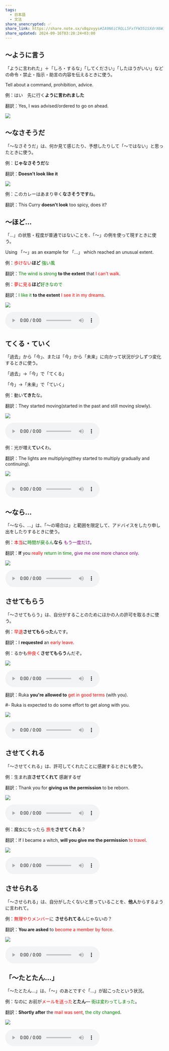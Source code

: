 ```yaml
---
tags:
  - 日本語
  - 文法
share_unencrypted: ✅
share_link: https://share.note.sx/v8qzvyys#IA9N6iC9QLL5FxfFW351SXdrX6WiMUR4SbI30C638yM
share_updated: 2024-09-16T03:28:24+03:00
---
```



## ～ように言う

「ように言われた」＋「しろ・するな」「してください」「したほうがいい」などの命令・禁止・指示・助言の内容を伝えるときに使う。

Tell about a command, prohibition, advice.


例：はい　先に行く**ように言われました**

翻訳：Yes, I was advised/ordered to go on ahead.

![](https://us-southeast-1.linodeobjects.com/immersionkit/media/anime/Clannad/media/A_ClannadS01_E22_1_0.05.50.905.jpg)


## ～なさそうだ

「～なさそうだ」は、何か見て感じたり、予想したりして「～ではない」と思ったときに使う。

例：**じゃなさそうだ**な

翻訳：**Doesn't look like it**

![](https://us-southeast-1.linodeobjects.com/immersionkit/media/anime/Chobits/media/Chobits_06_0.03.35.520-0.03.36.570.jpg)


例：このカレーはあまり辛く**なさそうです**ね。

翻訳：This Curry **doesn't look** too spicy, does it?

## ～ほど...

「...」の状態・程度が普通ではないことを、「～」の例を使って現すときに使う。

Using 「～」as an example for 「...」 which reached an unusual extent.

例：<span style="color: red">歩けない</span>**ほど** <span style="color: green">強い風</span>

翻訳：<span style="color: green">The wind is strong</span> **to the extent** that <span style="color: red">I can't walk</span>. 

例：<span style="color: red">夢に見る</span>**ほど**<span style="color: green">好きなので</span>

翻訳：<span style="color: green">I like it</span> **to the extent** <span style="color: red">I see it in my dreams</span>.


![](https://us-southeast-1.linodeobjects.com/immersionkit/media/anime/Demon%20Slayer%20-%20Kimetsu%20no%20Yaiba/media/Kimetsu_no_Yaiba_26_0.08.06.330.jpg)

![](https://us-southeast-1.linodeobjects.com/immersionkit/media/anime/Demon%20Slayer%20-%20Kimetsu%20no%20Yaiba/media/Kimetsu_no_Yaiba_26_0.08.04.970-0.08.07.540.mp3)

## てくる・ていく

「過去」から「今」、または「今」から「未来」に向かって状況が少しずつ変化するときに使う。

「過去」→「今」で「てくる」

「今」→「未来」で「ていく」

例：動い**てきた**な。

翻訳：They started moving(started in the past and still moving slowly).

![](https://us-southeast-1.linodeobjects.com/immersionkit/media/anime/Code%20Geass%20Season%201/media/A_Code_GeassS01_08_0.05.16.835.jpg)

![](https://us-southeast-1.linodeobjects.com/immersionkit/media/anime/Code%20Geass%20Season%201/media/A_Code_GeassS01_08_0.05.16.020-0.05.17.650.mp3)


例：光が増え**ていく**わ。

翻訳：The lights are multiplying(they started to multiply gradually and continuing).

![](https://us-southeast-1.linodeobjects.com/immersionkit/media/anime/Little%20Witch%20Academia/media/A-LittleWitchAcademia25_1_0.12.22.867.jpg)

![](https://us-southeast-1.linodeobjects.com/immersionkit/media/anime/Little%20Witch%20Academia/media/A-LittleWitchAcademia25_1_0.12.21.866-0.12.23.868.mp3)

## ～なら...
「～なら、...」は、「～の場合は」と範囲を限定して、アドバイスをしたり申し出をしたりするときに使う。

例：<span style="color: red">本当</span>に<span style="color: green">時間が戻るん</span>**なら** <span style="color: purple">もう一度だけ</span>。

翻訳：**If** you <span style="color: red">really</span> <span style="color: green">return in time</span>, <span style="color: purple">give me one more chance only</span>.

![](https://us-southeast-1.linodeobjects.com/immersionkit/media/anime/Your%20Name/media/Anime_-_YourName_1_1.00.34.840.jpg)


![](https://us-southeast-1.linodeobjects.com/immersionkit/media/anime/Your%20Name/media/Anime_-_YourName_1_1.00.32.060-1.00.37.620.mp3)

## させてもらう

「～させてもらう」は、自分がすることのためにほかの人の許可を取るきに使う。

例：<span style="color: red">早退</span>**させてもらった**んです。

翻訳：I **requested** an <span style="color: red">early leave</span>.

例：るかも<span style="color: red">仲良く</span>**させてもらう**んだぞ。

![](https://us-southeast-1.linodeobjects.com/immersionkit/media/anime/Shirokuma%20Cafe/media/A_Shirokuma_Cafe_48_0.21.20.895.jpg)

![](https://us-southeast-1.linodeobjects.com/immersionkit/media/anime/Shirokuma%20Cafe/media/A_Shirokuma_Cafe_48_0.21.19.790-0.21.22.000.mp3)


翻訳：Ruka **you're allowed to** <span style="color: red">get in good terms</span> (with you).

#- Ruka is expected to do some effort to get along with you.

![](https://us-southeast-1.linodeobjects.com/immersionkit/media/anime/Steins%20Gate/media/A_SteinsGateS01_E04_1_0.21.05.319.jpg)

![](https://us-southeast-1.linodeobjects.com/immersionkit/media/anime/Steins%20Gate/media/A_SteinsGateS01_E04_1_0.21.04.047-0.21.06.591.mp3)



## させてくれる

「～させてくれる」は、許可してくれたことに感謝するときにも使う。

例：生まれ直**させてくれて** 感謝するぜ

翻訳：Thank you for **giving us the permission** to be reborn.

![](https://us-southeast-1.linodeobjects.com/immersionkit/media/anime/No%20Game%20No%20Life/media/A_NoGameNoLife__04_0.22.42.478.jpg)

![](https://us-southeast-1.linodeobjects.com/immersionkit/media/anime/No%20Game%20No%20Life/media/A_NoGameNoLife__04_0.22.41.122-0.22.43.833.mp3)

例：魔女になったら <span style="color: red">旅</span>を**させてくれる**？

翻訳：If I became a witch, **will you give me the permission** <span style="color: red">to travel</span>.

![](https://us-southeast-1.linodeobjects.com/immersionkit/media/anime/Wandering%20Witch%20The%20Journey%20of%20Elaina/media/WanderingWitch_01_0.00.50.035.jpg)

![](https://us-southeast-1.linodeobjects.com/immersionkit/media/anime/Wandering%20Witch%20The%20Journey%20of%20Elaina/media/WanderingWitch_01_0.00.48.950-0.00.51.120.mp3)

## させられる

「～させられる」は、自分がしたくないと思っていることを、**他人**からするように言われて。

例：<span style="color: red">無理やりメンバー</span>に **させられてる**んじゃないの？

翻訳：**You are asked** to <span style="color: red">become a member by force</span>.

![](https://us-southeast-1.linodeobjects.com/immersionkit/media/anime/Steins%20Gate/media/A_SteinsGateS01_E05_1_0.06.16.106.jpg)

![](https://us-southeast-1.linodeobjects.com/immersionkit/media/anime/Steins%20Gate/media/A_SteinsGateS01_E05_1_0.06.14.854-0.06.17.357.mp3)

## 「～たとたん...」

「～たとたん...」は、「～」のあとですぐ「...」が起こったという状況。

例：なのに お前が<span style="color: red">メールを送った</span>**とたん**― <span style="color: green">街は変わってしまった</span>。

翻訳：**Shortly after** the <span style="color: red">mail was sent</span>, <span style="color: green">the city changed</span>.

![](https://us-southeast-1.linodeobjects.com/immersionkit/media/anime/Steins%20Gate/media/A_SteinsGateS01_E17_1_0.08.59.860.jpg)


![](https://us-southeast-1.linodeobjects.com/immersionkit/media/anime/Steins%20Gate/media/A_SteinsGateS01_E17_1_0.08.58.254-0.09.01.466.mp3)
